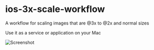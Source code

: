 ios-3x-scale-workflow
=====================

A workflow for scaling images that are @3x to @2x and normal sizes

Use it as a service or application on your Mac

![Screenshot](https://raw2.github.com/jeffhodnett/ios-3x-scale-workflow/master/workflow.jpg)
